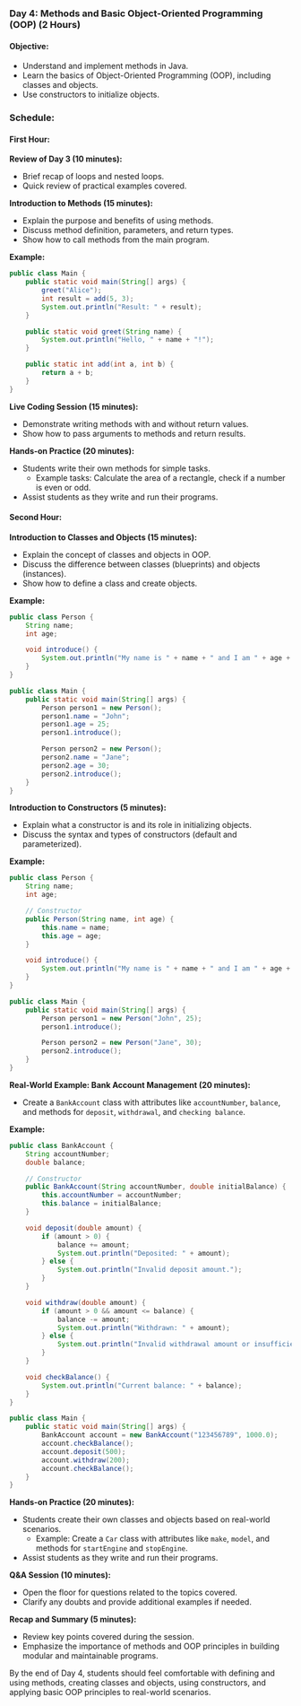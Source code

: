 ### Day 4: Methods and Basic Object-Oriented Programming (OOP) (2 Hours)

#### Objective:
- Understand and implement methods in Java.
- Learn the basics of Object-Oriented Programming (OOP), including classes and objects.
- Use constructors to initialize objects.

### Schedule:

#### First Hour:

**Review of Day 3 (10 minutes):**
- Brief recap of loops and nested loops.
- Quick review of practical examples covered.

**Introduction to Methods (15 minutes):**
- Explain the purpose and benefits of using methods.
- Discuss method definition, parameters, and return types.
- Show how to call methods from the main program.

**Example:**
```java
public class Main {
    public static void main(String[] args) {
        greet("Alice");
        int result = add(5, 3);
        System.out.println("Result: " + result);
    }

    public static void greet(String name) {
        System.out.println("Hello, " + name + "!");
    }

    public static int add(int a, int b) {
        return a + b;
    }
}
```

**Live Coding Session (15 minutes):**
- Demonstrate writing methods with and without return values.
- Show how to pass arguments to methods and return results.

**Hands-on Practice (20 minutes):**
- Students write their own methods for simple tasks.
  - Example tasks: Calculate the area of a rectangle, check if a number is even or odd.
- Assist students as they write and run their programs.

#### Second Hour:

**Introduction to Classes and Objects (15 minutes):**
- Explain the concept of classes and objects in OOP.
- Discuss the difference between classes (blueprints) and objects (instances).
- Show how to define a class and create objects.

**Example:**
```java
public class Person {
    String name;
    int age;

    void introduce() {
        System.out.println("My name is " + name + " and I am " + age + " years old.");
    }
}

public class Main {
    public static void main(String[] args) {
        Person person1 = new Person();
        person1.name = "John";
        person1.age = 25;
        person1.introduce();

        Person person2 = new Person();
        person2.name = "Jane";
        person2.age = 30;
        person2.introduce();
    }
}
```

**Introduction to Constructors (5 minutes):**
- Explain what a constructor is and its role in initializing objects.
- Discuss the syntax and types of constructors (default and parameterized).

**Example:**
```java
public class Person {
    String name;
    int age;

    // Constructor
    public Person(String name, int age) {
        this.name = name;
        this.age = age;
    }

    void introduce() {
        System.out.println("My name is " + name + " and I am " + age + " years old.");
    }
}

public class Main {
    public static void main(String[] args) {
        Person person1 = new Person("John", 25);
        person1.introduce();

        Person person2 = new Person("Jane", 30);
        person2.introduce();
    }
}
```

**Real-World Example: Bank Account Management (20 minutes):**
- Create a `BankAccount` class with attributes like `accountNumber`, `balance`, and methods for `deposit`, `withdrawal`, and `checking balance`.

**Example:**
```java
public class BankAccount {
    String accountNumber;
    double balance;

    // Constructor
    public BankAccount(String accountNumber, double initialBalance) {
        this.accountNumber = accountNumber;
        this.balance = initialBalance;
    }

    void deposit(double amount) {
        if (amount > 0) {
            balance += amount;
            System.out.println("Deposited: " + amount);
        } else {
            System.out.println("Invalid deposit amount.");
        }
    }

    void withdraw(double amount) {
        if (amount > 0 && amount <= balance) {
            balance -= amount;
            System.out.println("Withdrawn: " + amount);
        } else {
            System.out.println("Invalid withdrawal amount or insufficient balance.");
        }
    }

    void checkBalance() {
        System.out.println("Current balance: " + balance);
    }
}

public class Main {
    public static void main(String[] args) {
        BankAccount account = new BankAccount("123456789", 1000.0);
        account.checkBalance();
        account.deposit(500);
        account.withdraw(200);
        account.checkBalance();
    }
}
```

**Hands-on Practice (20 minutes):**
- Students create their own classes and objects based on real-world scenarios.
  - Example: Create a `Car` class with attributes like `make`, `model`, and methods for `startEngine` and `stopEngine`.
- Assist students as they write and run their programs.

**Q&A Session (10 minutes):**
- Open the floor for questions related to the topics covered.
- Clarify any doubts and provide additional examples if needed.

**Recap and Summary (5 minutes):**
- Review key points covered during the session.
- Emphasize the importance of methods and OOP principles in building modular and maintainable programs.

By the end of Day 4, students should feel comfortable with defining and using methods, creating classes and objects, using constructors, and applying basic OOP principles to real-world scenarios.
